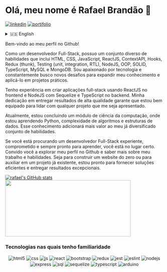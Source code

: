 ### <h1>Olá, meu nome é Rafael Brandão 👋</h1>
[![linkedin](https://img.shields.io/badge/LinkedIn-0077B5?style=for-the-badge&logo=linkedin&logoColor=white)](https://www.linkedin.com/in/brandao-rafael/)
[![portifolio](https://img.shields.io/badge/website-000000?style=for-the-badge&logo=About.me&logoColor=white)](https://brandao-rafael.github.io/portifolio/)
</br>
<div>
  <details>
    <summary>🇺🇸 English</summary>

Welcome to my Github profile!

As a Full-Stack Web Developer, I possess a diverse skill set that includes HTML, CSS, JavaScript, ReactJS, ContextAPI, Hooks, Redux (thunk), Testing (unit, integration, RTL), NodeJS, OOP, SOLID, TypeScript, MySQL, and MongoDB. I am passionate about technology and constantly seek new challenges to expand my knowledge and apply it to practical projects.

I have experience in creating full-stack applications using ReactJS in the frontend and NodeJS with Sequelize and TypeScript in the backend. My dedication to delivering high-quality results ensures that I am well-equipped to tackle any project thrown my way.

Currently, I am completing a computer science module, where I am learning Python, algorithm complexity, and data structures. This knowledge will add more value to my already diverse skill set.

If you are looking for a skilled Full-Stack Web Developer who is committed to delivering quality results, please do not hesitate to check out my Github profile for more information about my work and skills. I am ready to take on new projects and provide efficient solutions.

  </details>

Bem-vindo ao meu perfil no Github!

Como um desenvolvedor Full-Stack, possuo um conjunto diverso de habilidades que inclui HTML, CSS, JavaScript, ReactJS, ContextAPI, Hooks, Redux (thunk), Testing (unit, integration, RTL), NodeJS, OOP, SOLID, TypeScript, MySQL e MongoDB. Sou apaixonado por tecnologia e constantemente busco novos desafios para expandir meu conhecimento e aplicá-lo em projetos práticos.

Tenho experiência em criar aplicações full-stack usando ReactJS no frontend e NodeJS com Sequelize e TypeScript no backend. Minha dedicação em entregar resultados de alta qualidade garante que estou bem equipado para lidar com qualquer projeto que me seja apresentado.

Atualmente, estou concluindo um módulo de ciência da computação, onde estou aprendendo Python, complexidade de algoritmos e estruturas de dados. Esse conhecimento adicionará mais valor ao meu já diversificado conjunto de habilidades.

Se você está procurando um desenvolvedor Full-Stack experiente, comprometido e sempre pronto para aprender, você está no lugar certo. Convido você a explorar meu perfil no Github e saber mais sobre meu trabalho e habilidades. Seja para construir um website do zero ou para auxiliar em um projeto já existente, estou pronto para fornecer soluções eficientes e entregar resultados excepcionais.
</div>

[![rafael's GitHub stats](https://github-readme-stats.vercel.app/api?username=brandao-rafael&show_icons=true&theme=dark)](https://github.com/anuraghazra/github-readme-stats)
<img height="180em" width="400em" src="https://github-readme-stats.vercel.app/api/top-langs/?username=brandao-rafael&layout=compact&langs_count=7&theme=dark"/>

### Tecnologias nas quais tenho familiaridade

<div align="center" >
  <img align="center" alt="html5" src="https://img.shields.io/badge/HTML5-E34F26?style=for-the-badge&logo=html5&logoColor=white" />
  <img align="center" alt="css" src="https://img.shields.io/badge/CSS3-1572B6?style=for-the-badge&logo=css3&logoColor=white" />
  <img align="center" alt="js" src="https://img.shields.io/badge/JavaScript-F7DF1E?style=for-the-badge&logo=javascript&logoColor=black" />
  <img align="center" alt="react" src="https://img.shields.io/badge/React-20232A?style=for-the-badge&logo=react&logoColor=61DAFB" />
  <img align="center" alt="bootstrap" src="https://img.shields.io/badge/Bootstrap-563D7C?style=for-the-badge&logo=bootstrap&logoColor=white" />
  <img align="center" alt="redux" src="https://img.shields.io/badge/Redux-593D88?style=for-the-badge&logo=redux&logoColor=white" />
  <img align="center" alt="jest" src="https://img.shields.io/badge/Jest-323330?style=for-the-badge&logo=Jest&logoColor=white" />
  <img align="center" alt="eslint" src="https://img.shields.io/badge/eslint-3A33D1?style=for-the-badge&logo=eslint&logoColor=white" />
  <img align="center" alt="nodejs" src="https://img.shields.io/badge/Node.js-43853D?style=for-the-badge&logo=node.js&logoColor=white" />
  <img align="center" alt="express" src="https://img.shields.io/badge/Express.js-404D59?style=for-the-badge" />
  <img align="center" alt="sql" src="https://img.shields.io/badge/MySQL-005C84?style=for-the-badge&logo=mysql&logoColor=white" />
  <img align="center" alt="sequelize" src="https://img.shields.io/badge/sequelize-323330?style=for-the-badge&logo=sequelize&logoColor=blue" />
  <img align="center" alt="typescript" src="https://img.shields.io/badge/TypeScript-007ACC?style=for-the-badge&logo=typescript&logoColor=white" />
  
  
  
  <img align="center" alt="arduino" src="https://img.shields.io/badge/Arduino-00979D?style=for-the-badge&logo=Arduino&logoColor=white" />
</div><br/>
